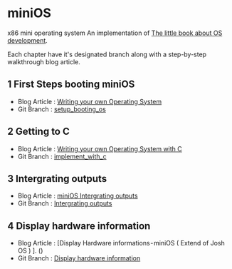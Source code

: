 # miniOS
x86 mini operating system
An implementation of [The little book about OS development](http://littleosbook.github.io/).

Each chapter have it's designated branch along with a step-by-step walkthrough blog article.

## 1 First Steps booting miniOS
* Blog Article : [Writing your own Operating System](https://medium.com/@erandachamith322/developing-a-custom-operating-system-b209e45d9c)
* Git Branch : [setup_booting_os](https://github.com/chamitheranda/miniOS/tree/settup_booting_os)

## 2 Getting to C
* Blog Article : [Writing your own Operating System with C](https://medium.com/@erandachamith322/writing-operating-system-using-c-3842ee532540)
* Git Branch : [implement_with_c](https://github.com/chamitheranda/miniOS/tree/implement_with_c)

## 3 Intergrating outputs
* Blog Article : [miniOS Intergrating outputs](https://medium.com/@erandachamith322/minios-integrating-outputs-285380674d0)
* Git Branch : [Intergrating outputs](https://github.com/chamitheranda/miniOS/tree/integrate-output)

## 4 Display hardware information
* Blog Article : [Display Hardware informations - miniOS ( Extend of Josh OS ) ]. ()
* Git Branch : [Display hardware information](https://github.com/chamitheranda/miniOS.git)
